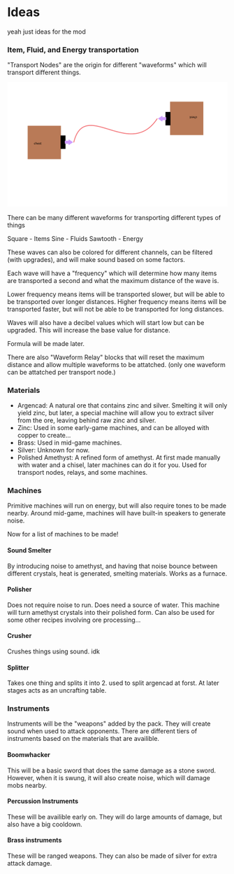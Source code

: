 # Ideas

yeah just ideas for the mod 

### Item, Fluid, and Energy transportation

"Transport Nodes" are the origin for different "waveforms" which will transport different things.

![Concept Art](/ideas/transport.png)

There can be many different waveforms for transporting different types of things

Square - Items
Sine - Fluids
Sawtooth - Energy

These waves can also be colored for different channels, can be filtered (with upgrades), and will make sound based on some factors.

Each wave will have a "frequency" which will determine how many items are transported a second and what the maximum distance of the wave is.

Lower frequency means items will be transported slower, but will be able to be transported over longer distances.
Higher frequency means items will be transported faster, but will not be able to be transported for long distances.

Waves will also have a decibel values which will start low but can be upgraded. This will increase the base value for distance.

Formula will be made later.

There are also "Waveform Relay" blocks that will reset the maximum distance and allow multiple waveforms to be attatched. (only one waveform can be attatched per transport node.)

### Materials

- Argencad: A natural ore that contains zinc and silver. Smelting it will only yield zinc, but later, a special machine will allow you to extract silver from the ore, leaving behind raw zinc and silver.
- Zinc: Used in some early-game machines, and can be alloyed with copper to create...
- Brass: Used in mid-game machines.
- Silver: Unknown for now.
- Polished Amethyst: A refined form of amethyst. At first made manually with water and a chisel, later machines can do it for you. Used for transport nodes, relays, and some machines.

### Machines

Primitive machines will run on energy, but will also require tones to be made nearby.
Around mid-game, machines will have built-in speakers to generate noise.

Now for a list of machines to be made!

#### Sound Smelter

By introducing noise to amethyst, and having that noise bounce between different crystals, heat is generated, smelting materials. Works as a furnace.

#### Polisher

Does not require noise to run. Does need a source of water. This machine will turn amethyst crystals into their polished form. Can also be used for some other recipes involving ore processing...

#### Crusher

Crushes things using sound. idk

#### Splitter

Takes one thing and splits it into 2. used to split argencad at forst. At later stages acts as an uncrafting table.

### Instruments

Instruments will be the "weapons" added by the pack. They will create sound when used to attack opponents. There are different tiers of instruments based on the materials that are availible.

#### Boomwhacker

This will be a basic sword that does the same damage as a stone sword. However, when it is swung, it will also create noise, which will damage mobs nearby.

#### Percussion Instruments

These will be availible early on. They will do large amounts of damage, but also have a big cooldown.

#### Brass instruments

These will be ranged weapons. They can also be made of silver for extra attack damage.

### 

